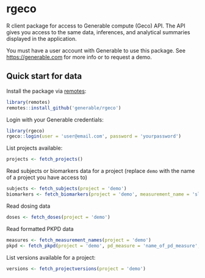 # rgeco
R client package for access to Generable compute (Geco) API. The API gives you access to the same data, inferences, and analytical summaries displayed in the application.

You must have a user account with Generable to use this package. See https://generable.com for more info or to request a demo.

## Quick start for data

Install the package via [remotes](https://remotes.r-lib.org/):

```r
library(remotes)
remotes::install_github('generable/rgeco')
```

Login with your Generable credentials:

```r
library(rgeco)
rgeco::login(user = 'user@email.com', password = 'yourpassword')
```

List projects available:

```r
projects <- fetch_projects()
```

Read subjects or biomarkers data for a project (replace `demo` with the name of a project you have access to)

```r
subjects <- fetch_subjects(project = 'demo')
biomarkers <- fetch_biomarkers(project = 'demo', measurement_name = 'sld')
```

Read dosing data

```r
doses <- fetch_doses(project = 'demo')
```

Read formatted PKPD data

```r
measures <- fetch_measurement_names(project = 'demo')
pkpd <- fetch_pkpd(project = 'demo', pd_measure = 'name_of_pd_measure', pk_measure = 'concentration')
```

List versions available for a project:

```r
versions <- fetch_projectversions(project = 'demo')
```

